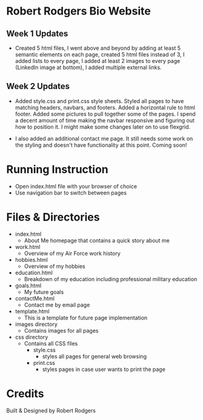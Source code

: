 # Robert Rodgers Bio Website

## Week 1 Updates

- Created 5 html files, I went above and beyond by adding at least 5 semantic elements on each page, 
created 5 html files instead of 3, I added lists to every page, I added at least 2 images to 
every page (LinkedIn image at bottom), I added multiple external links.

## Week 2 Updates

- Added style.css and print.css style sheets.  Styled all pages to have matching headers, navbars, and footers.  Added a 
horizontal rule to html footer. Added some pictures to pull together some of the pages.  I spend a decent amount of time
making the navbar responsive and figuring out how to position it.  I might make some changes later on to use flexgrid.

- I also added an additional contact me page.  It still needs some work on the styling and doesn't have functionality at this 
point.  Coming soon!

# Running Instruction

- Open index.html file with your browser of choice
- Use navigation bar to switch between pages

# Files & Directories

- index.html
    - About Me homepage that contains a quick story about me
- work.html
    - Overview of my Air Force work history
- hobbies.html
    - Overview of my hobbies
- education.html
    - Breakdown of my education including professional military education
- goals.html
    - My future goals
- contactMe.html
    - Contact me by email page
- template.html
    - This is a template for future page implementation
- images directory
    - Contains images for all pages
- css directory
    - Contains all CSS files
        - style.css
            - styles all pages for general web browsing
        - print.css
            - styles pages in case user wants to print the page

# Credits

Built & Designed by Robert Rodgers
